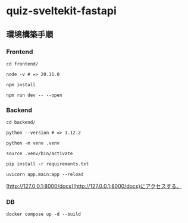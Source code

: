 # quiz-sveltekit-fastapi

## 環境構築手順

### Frontend

```shell
cd frontend/
```
```shell
node -v # => 20.11.0
```
```shell
npm install
```
```shell
npm run dev -- --open
```

### Backend

```shell
cd backend/
```
```shell
python --version # => 3.12.2
```
```shell
python -m venv .venv
```
```shell
source .venv/bin/activate
```
```shell
pip install -r requirements.txt
```
```shell
uvicorn app.main:app --reload
```
[http://127.0.0.1:8000/docs](http://127.0.0.1:8000/docs)にアクセスする。

### DB

```shell
docker compose up -d --build
```
